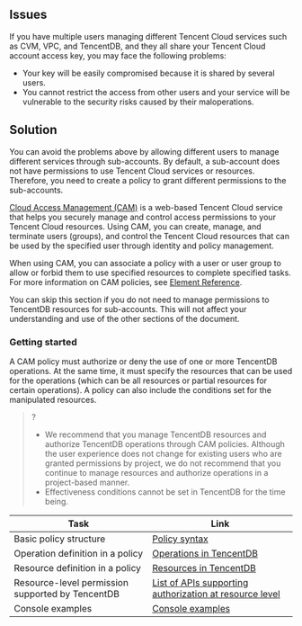 ## Issues
If you have multiple users managing different Tencent Cloud services such as CVM, VPC, and TencentDB, and they all share your Tencent Cloud account access key, you may face the following problems:
- Your key will be easily compromised because it is shared by several users.
- You cannot restrict the access from other users and your service will be vulnerable to the security risks caused by their maloperations.

## Solution
You can avoid the problems above by allowing different users to manage different services through sub-accounts. By default, a sub-account does not have permissions to use Tencent Cloud services or resources. Therefore, you need to create a policy to grant different permissions to the sub-accounts.

[Cloud Access Management (CAM)](https://intl.cloud.tencent.com/document/product/598/10583) is a web-based Tencent Cloud service that helps you securely manage and control access permissions to your Tencent Cloud resources. Using CAM, you can create, manage, and terminate users (groups), and control the Tencent Cloud resources that can be used by the specified user through identity and policy management.

When using CAM, you can associate a policy with a user or user group to allow or forbid them to use specified resources to complete specified tasks. For more information on CAM policies, see [Element Reference](https://intl.cloud.tencent.com/document/product/598/10603).

You can skip this section if you do not need to manage permissions to TencentDB resources for sub-accounts. This will not affect your understanding and use of the other sections of the document.

### Getting started
A CAM policy must authorize or deny the use of one or more TencentDB operations. At the same time, it must specify the resources that can be used for the operations (which can be all resources or partial resources for certain operations). A policy can also include the conditions set for the manipulated resources.

>?
>- We recommend that you manage TencentDB resources and authorize TencentDB operations through CAM policies. Although the user experience does not change for existing users who are granted permissions by project, we do not recommend that you continue to manage resources and authorize operations in a project-based manner.
>- Effectiveness conditions cannot be set in TencentDB for the time being.

| Task | Link | 
|---------|---------|
| Basic policy structure | [Policy syntax](https://intl.cloud.tencent.com/document/product/236/14466)|
| Operation definition in a policy | [Operations in TencentDB](https://intl.cloud.tencent.com/document/product/236/14466)| 
| Resource definition in a policy | [Resources in TencentDB](https://intl.cloud.tencent.com/document/product/236/14466)|
| Resource-level permission supported by TencentDB | [List of APIs supporting authorization at resource level](https://intl.cloud.tencent.com/document/product/236/14467)|
| Console examples | [Console examples](https://intl.cloud.tencent.com/document/product/236/14468) |
